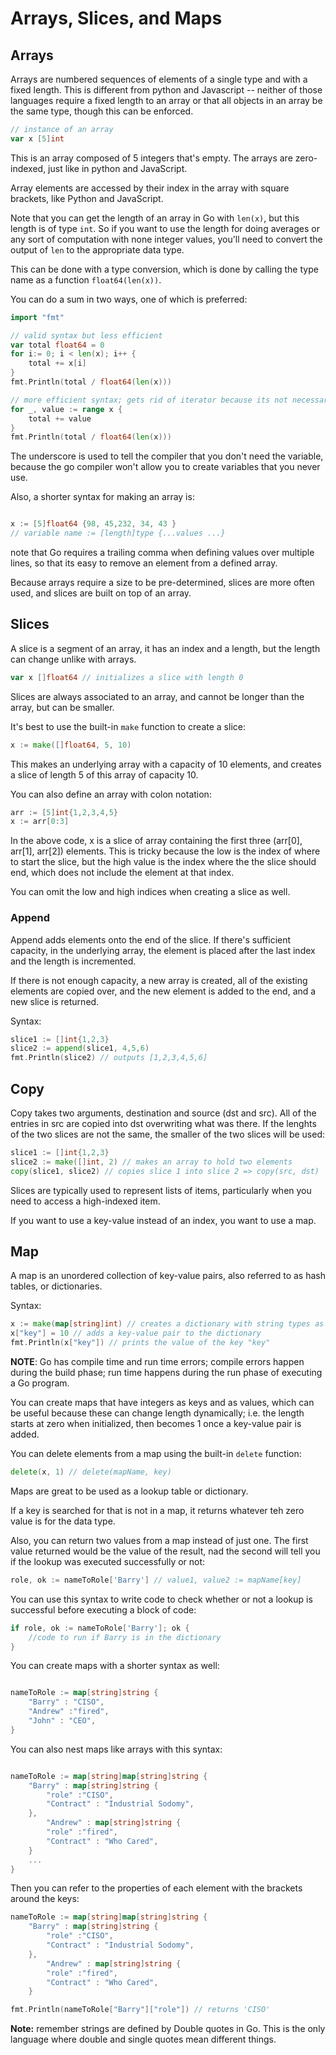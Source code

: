 # Arrays, Slices, and Maps

## Arrays

Arrays are numbered sequences of elements of a single type and with a fixed length. This is different from python and Javascript -- neither of those languages require a fixed length to an array or that all objects in an array be the same type, though this can be enforced.

```Go
// instance of an array
var x [5]int
```

This is an array composed of 5 integers that's empty. The arrays are zero-indexed, just like in python and JavaScript.

Array elements are accessed by their index in the array with square brackets, like Python and JavaScript.

Note that you can get the length of an array in Go with `len(x)`, but this length is of type `int`. So if you want to use the length for doing averages or any sort of computation with none integer values, you'll need to convert the output of `len` to the appropriate data type.

This can be done with a type conversion, which is done by calling the type name as a function `float64(len(x))`.

You can do a sum in two ways, one of which is preferred:

```Go
import "fmt"

// valid syntax but less efficient
var total float64 = 0
for i:= 0; i < len(x); i++ {
    total += x[i]
}
fmt.Println(total / float64(len(x)))

// more efficient syntax; gets rid of iterator because its not necessary
for _, value := range x {
    total += value
}
fmt.Println(total / float64(len(x)))
```

The underscore is used to tell the compiler that you don't need the variable, because the go compiler won't allow you to create variables that you never use.

Also, a shorter syntax for making an array is:

```Go

x := [5]float64 {98, 45,232, 34, 43 }
// variable name := [length]type {...values ...}
```

note that Go requires a trailing comma when defining values over multiple lines, so that its easy to remove an element from a defined array.

Because arrays require a size to be pre-determined, slices are more often used, and slices are built on top of an array.

## Slices

A slice is a segment of an array, it has an index and a length, but the length can change unlike with arrays.

```Go
var x []float64 // initializes a slice with length 0
```

Slices are always associated to an array, and cannot be longer than the array, but can be smaller.

It's best to use the built-in `make` function to create a slice:

```Go
x := make([]float64, 5, 10)
```

This makes an underlying array with a capacity of 10 elements, and creates a slice of length 5 of this array of capacity 10.

You can also define an array with colon notation:

```Go
arr := [5]int{1,2,3,4,5}
x := arr[0:3]
```

In the above code, x is a slice of array containing the first three (arr[0], arr[1], arr[2]) elements. This is tricky because the low is the index of where to start the slice, but the high value is the index where the the slice should end, which does not include the element at that index.

You can omit the low and high indices when creating a slice as well.

### Append

Append adds elements onto the end of the slice. If there's sufficient capacity, in the underlying array, the element is placed after the last index and the length is incremented.

If there is not enough capacity, a new array is created, all of the existing elements are copied over, and the new element is added to the end, and a new slice is returned.

Syntax:

```Go
slice1 := []int{1,2,3}
slice2 := append(slice1, 4,5,6)
fmt.Println(slice2) // outputs [1,2,3,4,5,6]
```

## Copy

Copy takes two arguments, destination and source (dst and src). All of the entries in src are copied into dst overwriting what was there.
If the lenghts of the two slices are not the same, the smaller of the two slices will be used:

```Go
slice1 := []int{1,2,3}
slice2 := make([]int, 2) // makes an array to hold two elements
copy(slice1, slice2) // copies slice 1 into slice 2 => copy(src, dst)
```

Slices are typically used to represent lists of items, particularly when you need to access a high-indexed item.

If you want to use a key-value instead of an index, you want to use a map.

## Map

A map is an unordered collection of key-value pairs, also referred to as hash tables, or dictionaries.

Syntax:

```Go
x := make(map[string]int) // creates a dictionary with string types as keys and int types as values
x["key"] = 10 // adds a key-value pair to the dictionary
fmt.Println(x["key"]) // prints the value of the key "key"
```

**NOTE**: Go has compile time and run time errors; compile errors happen during the build phase; run time happens during the run phase of executing a Go program.

You can create maps that have integers as keys and as values, which can be useful because these can change length dynamically; i.e. the length starts at zero when initialized, then becomes 1 once a key-value pair is added.

You can delete elements from a map using the built-in `delete` function:

```Go
delete(x, 1) // delete(mapName, key)
```

Maps are great to be used as a lookup table or dictionary.

If a key is searched for that is not in a map, it returns whatever teh zero value is for the data type.

Also, you can return two values from a map instead of just one. The first value returned would be the value of the result, nad the second will tell you if the lookup was executed successfully or not:

```Go
role, ok := nameToRole['Barry'] // value1, value2 := mapName[key]
```

You can use this syntax to write code to check whether or not a lookup is successful before executing a block of code:

```Go
if role, ok := nameToRole['Barry']; ok {
    //code to run if Barry is in the dictionary
}
```

You can create maps with a shorter syntax as well:

```Go

nameToRole := map[string]string {
    "Barry" : "CISO",
    "Andrew" :"fired",
    "John" : "CEO",
}
```

You can also nest maps like arrays with this syntax:

```Go

nameToRole := map[string]map[string]string {
    "Barry" : map[string]string {
        "role" :"CISO",
        "Contract" : "Industrial Sodomy",
    },
        "Andrew" : map[string]string {
        "role" :"fired",
        "Contract" : "Who Cared",
    }
    ...
}
```

Then you can refer to the properties of each element with the brackets around the keys:

```Go
nameToRole := map[string]map[string]string {
    "Barry" : map[string]string {
        "role" :"CISO",
        "Contract" : "Industrial Sodomy",
    },
        "Andrew" : map[string]string {
        "role" :"fired",
        "Contract" : "Who Cared",
    }

fmt.Println(nameToRole["Barry"]["role"]) // returns 'CISO'
```

**Note:** remember strings are defined by Double quotes in Go. This is the only language where double and single quotes mean different things.
